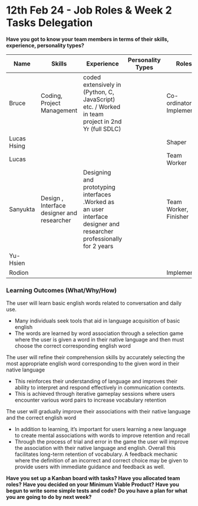 # 12th Feb 24 - Job Roles & Week 2 Tasks Delegation

<b>Have you got to know your team members in terms of their skills, experience, personality types?</b>

| Name        | Skills                                      | Experience                                                                                                           | Personality Types | Roles                     |
|-------------|---------------------------------------------|----------------------------------------------------------------------------------------------------------------------|-------------------|---------------------------|
| Bruce       | Coding, Project Management                  | coded extensively in (Python, C, JavaScript) etc. / Worked in team project in 2nd Yr (full SDLC)                     |                   | Co-ordinator, Implementor |
| Lucas Hsing |                                             |                                                                                                                      |                   | Shaper                    |
| Lucas       |                                             |                                                                                                                      |                   | Team Worker               |
| Sanyukta    | Design , Interface designer and researcher  | Designing and prototyping interfaces .Worked as an user interface designer and researcher professionally for 2 years |                   | Team Worker, Finisher     |
| Yu-Hsien    |                                             |                                                                                                                      |                   |                           |
| Rodion      |                                             |                                                                                                                      |                   | Implementor               |
### <b> Learning Outcomes (What/Why/How) </b>


The user will learn basic english words related to conversation and daily use.
 - Many individuals seek tools that aid in language acquisition of basic english
 - The words are learned by word association through a selection game where the user is given a word in their native language and then must choose the correct corresponding english word

The user will refine their comprehension skills by accurately selecting the most appropriate english word corresponding to the given word in their native language
 - This reinforces their understanding of language and improves their ability to interpret and respond effectively in communication contexts. 
 - This is achieved through iterative gameplay sessions where users encounter various word pairs to increase vocabulary retention

The user will gradually improve their associations with their native language and the correct english word 
 - In addition to learning, it’s important for users learning a new language to create mental associations with words to improve retention and recall
 - Through the process of trial and error in the game the user will improve the association with their native language and english. Overall this facilitates long-term retention of vocabulary. A feedback mechanic where the definition of an incorrect and correct choice may be given to provide users with immediate guidance and feedback as well.


<b>Have you set up a Kanban board with tasks? </b>
<b>Have you allocated team roles?</b>
<b>Have you decided on your Minimum Viable Product?</b>
<b>Have you begun to write some simple tests and code?</b>
<b>Do you have a plan for what you are going to do by next week?</b>
